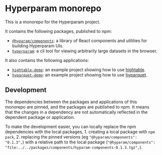 # Hyperparam monorepo

This is a monorepo for the Hyperparam project.

It contains the following packages, published to npm:
- [`@hyparam/components`](./packages/components): a library of React components and utilities for building Hyperparam UIs.
- [`hyperparam`](./packages/cli): a cli tool for viewing arbitrarily large datasets in the browser.

It also contains the following applications:
- [`hightable-demo`](./apps/hightable-demo): an example project showing how to use [hightable](https://github.com/hyparam/hightable).
- [`hyparquet-demo`](./apps/hyparquet-demo): an example project showing how to use [hyparquet](https://github.com/hyparam/hyparquet).

## Development

The dependencies between the packages and applications of this monorepo are pinned, and the packages are published to npm. It means that the changes in a dependency are not automatically reflected in the dependent package or application.

To make the development easier, you can locally replace the npm dependencies with the local packages, 1. creating a local package with `npm pack`, 2. replacing the pinned versions (eg `"@hyparam/components": "0.1.3",`) with a relative path to the local package (`"@hyparam/components": "file:../../packages/components/hyparam-components-0.1.3.tgz",`).
